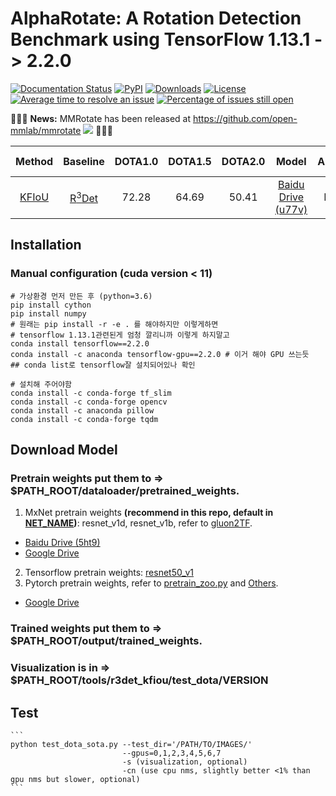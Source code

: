 # AlphaRotate: A Rotation Detection Benchmark using TensorFlow 1.13.1 -> 2.2.0

[![Documentation Status](https://readthedocs.org/projects/rotationdetection/badge/?version=latest)](https://rotationdetection.readthedocs.io/en/latest/?badge=latest)
[![PyPI](https://badge.fury.io/py/alpharotate.svg)](https://badge.fury.io/py/alpharotate)
[![Downloads](https://pepy.tech/badge/alpharotate)](https://pepy.tech/project/alpharotate)
[![License](https://img.shields.io/badge/License-Apache%202.0-blue.svg)](https://opensource.org/licenses/Apache-2.0)
[![Average time to resolve an issue](https://isitmaintained.com/badge/resolution/yangxue0827/RotationDetection.svg)](https://github.com/yangxue0827/RotationDetection/issues)
[![Percentage of issues still open](https://isitmaintained.com/badge/open/yangxue0827/RotationDetection.svg)](https://github.com/yangxue0827/RotationDetection/issues)

<!-- Documentation: [https://rotationdetection.readthedocs.io/](https://rotationdetection.readthedocs.io/) -->

 <!-- :rocket::rocket::rocket:	**News:** The MMDetection version cooperating with MMLab will be released soon, stay tuned.:rocket::rocket::rocket: -->
 :rocket::rocket::rocket:	**News:** MMRotate has been released at https://github.com/open-mmlab/mmrotate <img src="https://img.shields.io/github/stars/open-mmlab/mmrotate?style=social" /> :rocket::rocket::rocket:

| Method | Baseline |    DOTA1.0  |   DOTA1.5   |   DOTA2.0   | Model | Anchor | Angle Pred. | Reg. Loss| Angle Range | Configs |      
|:------------:|:------------:|:-----------:|:----------:|:-----------:|:----------:|:-----------:|:-----------:|:-----------:|:---------:|:---------:|    
| [KFIoU](https://arxiv.org/abs/2201.12558) | [R<sup>3</sup>Det](https://arxiv.org/abs/1908.05612) | 72.28 | 64.69 | 50.41 | [Baidu Drive (u77v)](https://pan.baidu.com/s/1n5eqqqE0j3dhYgXM-4_k5A) | H->R | Reg. (∆⍬) | **kfiou** | [-90,0)  | [dota1.0,](./configs/DOTA/r3det_kfiou/cfgs_res50_dota_r3det_kf_v5.py) [dota1.5,](./configs/DOTA1.5/r3det_kfiou/cfgs_res50_dota1.5_r3det_kf_v4.py) [dota2.0](./configs/DOTA2.0/r3det_kfiou/cfgs_res50_dota2.0_r3det_kf_v4.py) |

## Installation
### Manual configuration (cuda version < 11)
```shell
# 가상환경 먼저 만든 후 (python=3.6)
pip install cython
pip install numpy
# 원래는 pip install -r -e . 를 해야하지만 이렇게하면 
# tensorflow 1.13.1관련된게 엄청 깔리니까 이렇게 하지말고
conda install tensorflow==2.2.0
conda install -c anaconda tensorflow-gpu==2.2.0 # 이거 해야 GPU 쓰는듯
## conda list로 tensorflow잘 설치되어있나 확인

# 설치해 주어야함
conda install -c conda-forge tf_slim
conda install -c conda-forge opencv
conda install -c anaconda pillow
conda install -c conda-forge tqdm
```

## Download Model
### Pretrain weights put them to => $PATH_ROOT/dataloader/pretrained_weights. 
1. MxNet pretrain weights **(recommend in this repo, default in [NET_NAME](./configs/_base_/models/retinanet_r50_fpn.py))**: resnet_v1d, resnet_v1b, refer to [gluon2TF](./thirdparty/gluon2TF/README.md).    
* [Baidu Drive (5ht9)](https://pan.baidu.com/s/1GpqKg0dOaaWmwshvv1qWGg)          
* [Google Drive](https://drive.google.com/drive/folders/1BM8ffn1WnsRRb5RcuAcyJAHX8NS2M1Gz?usp=sharing)  
2. Tensorflow pretrain weights: [resnet50_v1](http://download.tensorflow.org/models/resnet_v1_50_2016_08_28.tar.gz)
3. Pytorch pretrain weights, refer to [pretrain_zoo.py](./dataloader/pretrained_weights/pretrain_zoo.py) and [Others](./OTHERS.md).
* [Google Drive](https://drive.google.com/drive/folders/14Bx6TK4LVadTtzNFTQj293cKYk_5IurH?usp=sharing)      

### Trained weights put them to => $PATH_ROOT/output/trained_weights.

### Visualization is in => $PATH_ROOT/tools/r3det_kfiou/test_dota/VERSION

## Test
    ```  
    python test_dota_sota.py --test_dir='/PATH/TO/IMAGES/'  
                             --gpus=0,1,2,3,4,5,6,7  
                             -s (visualization, optional)
                             -cn (use cpu nms, slightly better <1% than gpu nms but slower, optional)
    ``` 

